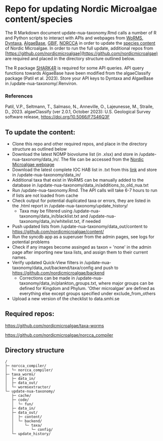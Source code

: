# Repo for updating Nordic Microalgae content/species

The R Markdown document update-nua-taxonomy.Rmd calls a number of R and Python scripts to interact with APIs and webpages from [WoRMS](https://www.marinespecies.org/), [Dyntaxa](https://namnochslaktskap.artfakta.se/), [AlgaeBase](https://www.algaebase.org/), [GBIF](https://www.gbif.org/), [NORCCA](https://norcca.scrol.net/) in order to update the [species content](https://github.com/nordicmicroalgae/content/tree/master/species) of Nordic Microalgae. In order to run the full update, additional repos from [https://github.com/nordicmicroalgae](https://github.com/nordicmicroalgae) are required and placed in the directory structure outlined below. 

The R package [SHARK4R](https://github.com/sharksmhi/SHARK4R/) is required for some API queries. API query functions towards AlgaeBase have been modified from the algaeClassify package (Patil et al. 2023). Store your API keys to Dyntaxa and AlgaeBase in /update-nua-taxonomy/.Renviron.

### References
Patil, V.P., Seltmann, T., Salmaso, N., Anneville, O., Lajeunesse, M., Straile, D., 2023. algaeClassify (ver 2.0.1, October 2023): U.S. Geological Survey software release, https://doi.org/10.5066/F7S46Q3F

## To update the content:
* Clone this repo and other required repos, and place in the directory structure as outlined below
* Download the latest NOMP biovolume list (in .xlsx) and store in /update-nua-taxonomy/data_in/. The file can be accessed from the [Nordic Microalgae webpage](http://nordicmicroalgae.org/tools)
* Download the latest complete IOC HAB list in .txt from this [link](https://www.marinespecies.org/hab/aphia.php?p=download&what=taxlist) and store in /update-nua-taxonomy/data_in/
* Additional taxa that exist in WoRMS can be manually added to the database in /update-nua-taxonomy/data_in/additions_to_old_nua.txt
* Run /update-nua-taxonomy.Rmd. The API calls will take 6-7 hours to run if lists are not loaded from cache
* Check output for potential duplicated taxa or errors, they are listed in the .html report in /update-nua-taxonomy/update_history/
  * Taxa may be filtered using /update-nua-taxonomy/data_in/blacklist.txt and /update-nua-taxonomy/data_in/whitelist.txt, if needed
* Push updated lists from /update-nua-taxonomy/data_out/content to https://github.com/nordicmicroalgae/content/
* Run the syncdb app as a superuser from the admin pages, see logs for potential problems
* Check if any images become assinged as taxon = 'none' in the admin page after importing new taxa lists, and assign them to their current names.
* Verify updated Quick-View filters in /update-nua-taxonomy/data_out/backend/taxa/config and push to https://github.com/nordicmicroalgae/backend
  * Corrections can be made in /update-nua-taxonomy/data_in/plankton_groups.txt, where major groups can be defined for Kingdom and Phylum. 'Other microalgae' are defined as everything else except groups specified under exclude_from_others
* Upload a new version of the checklist to data.smhi.se

## Required repos:

https://github.com/nordicmicroalgae/taxa-worms

https://github.com/nordicmicroalgae/norcca_compiler

## Directory structure
```
/
├─ norcca_compiler/
│  └─ norcca_compiler/
├─ taxa_worms/
│  ├─ data_in/
│  ├─ data_out/
│  └─ wormsextractor/
└─ update-nua-taxonomy/
   ├─ cache/
   ├─ code/
   │  └─ fun/
   ├─ data_in/
   ├─ data_out/
   │  ├─ content/
   │  └─ backend/
   │     └─ taxa/
   │        └─ config/
   └─ update_history/
```

